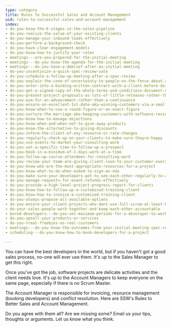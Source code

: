```yaml
---
type: category
title: Rules to Successful Sales and Account Management
uid: rules-to-successful-sales-and-account-management
index:
- do-you-know-the-6-stages-in-the-sales-pipeline
- do-you-realize-the-value-of-your-existing-clients
- do-you-manage-your-inbound-leads-effectively
- do-you-perform-a-background-check
- do-you-have-clear-engagement-models
- do-you-know-how-to-justify-your-rates
- meetings---are-you-prepared-for-the-initial-meeting
- meetings---do-you-know-the-agenda-for-the-initial-meeting
- meetings---do-you-have-a-debrief-after-an-initial-meeting
- do-you-incentivize-a-quick-spec-review-sale
- do-you-schedule-a-follow-up-meeting-after-a-spec-review
- do-you-explain-the-cone-of-uncertainty-to-people-on-the-fence-about-agile
- do-you-enter-into-a-binding-written-contract-with-a-client-before-doing-any-billable-work
- do-you-get-a-signed-copy-of-the-whole-terms-and-conditions-document-not-just-the-last-page
- do-you-present-project-proposals-as-lots-of-little-releases-rather-than-one-big-price
- do-you-aim-for-an-advancement-rather-than-a-continuance
- do-you-ensure-an-excellent-1st-date-aka-winning-customers-via-a-smaller-specification-review
- do-you-know-when-to-use-a-round-figure-or-an-exact-figure
- do-you-nurture-the-marriage-aka-keeping-customers-with-software-reviews
- do-you-know-how-to-manage-objections
- do-you-know-when-and-when-not-to-give-away-products
- do-you-know-the-alternative-to-giving-discounts
- do-you-inform-the-client-of-any-resource-or-rate-changes
- do-you-regularly-check-up-on-your-clients-to-make-sure-theyre-happy
- do-you-use-events-to-market-your-consulting-work
- do-you-set-a-specific-time-to-follow-up-a-prospect
- do-you-book-in-a-minimum-of-1-days-work-at-a-time
- do-you-follow-up-course-attendees-for-consulting-work
- do-you-review-your-team-are-giving-client-love-to-your-customer-every-friday
- do-you-know-who-are-the-most-appropriate-resources-for-a-project
- do-you-know-what-to-do-when-asked-to-sign-an-nda
- do-you-make-sure-your-developers-get-to-see-each-other-regularly-to-avoid-becoming-disconnected
- do-you-manage-requests-for-event-refunds-effectively
- do-you-provide-a-high-level-project-progress-report-for-clients
- do-you-know-how-to-follow-up-a-customised-training-client
- do-you-know-how-to-invoice-a-customised-training-client
- do-you-always-propose-all-available-options
- do-you-ensure-your-client-projects-who-dont-use-full-scrum-at-least-have-a-mini-review
- do-your-sales-people-work-together-and-keep-each-other-accountable
- bored-developers---do-you-set-maximum-periods-for-a-developer-to-work-at-any-particular-client
- do-you-upsell-your-products-or-services
- do-you-treat-freebies-as-real-customers
- meetings---do-you-know-the-outcomes-from-your-initial-meeting-spec-review-or-ad-hoc-work
- scheduling---do-you-know-how-to-book-developers-for-a-project

---
```


You can have the best developers in the world, but if you haven&#39;t got a good sales process, no-one will ever use them. It's up to the Sales Manager to get this right.

Once you've got the job, software projects are delicate activities and the client needs love. It's up to the Account Managers to keep everyone on the same page, especially if there is no Scrum Master.

The Account Manager is responsible for invoicing, resource management (booking developers) and conflict resolution. Here are SSW's Rules to Better Sales and Account Management.

Do you agree with them all? Are we missing some? Email us your tips, thoughts or arguments. Let us know what you think.


